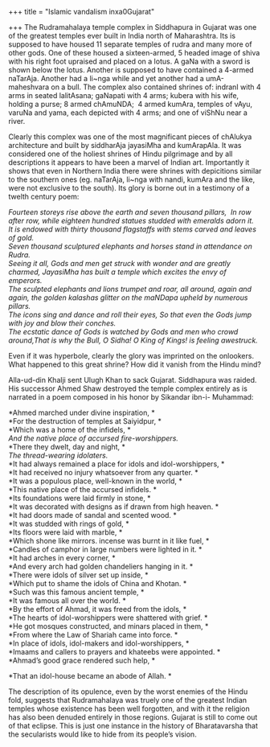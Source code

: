 +++
title = "Islamic vandalism inxa0Gujarat"

+++
The Rudramahalaya temple complex in Siddhapura in Gujarat was one of the
greatest temples ever built in India north of Maharashtra. Its is
supposed to have housed 11 separate temples of rudra and many more of
other gods. One of these housed a sixteen-armed, 5 headed image of shiva
with his right foot upraised and placed on a lotus. A gaNa with a sword
is shown below the lotus. Another is supposed to have contained a
4-armed naTarAja. Another had a li\~nga while and yet another had a
umA-maheshvara on a bull. The complex also contained shrines of: indranI
with 4 arms in seated lalitAsana; gaNapati with 4 arms; kubera with his
wife, holding a purse; 8 armed chAmuNDA;  4 armed kumAra, temples of
vAyu, varuNa and yama, each depicted with 4 arms; and one of viShNu near
a river.

Clearly this complex was one of the most magnificant pieces of chAlukya
architecture and built by siddharAja jayasiMha and kumArapAla. It was
considered one of the holiest shrines of Hindu pilgrimage and by all
descriptions it appears to have been a marvel of Indian art. Importantly
it shows that even in Northern India there were shrines with depicitions
similar to the southern ones (eg. naTarAja, li\~nga with nandi, kumAra
and the like, were not exclusive to the south). Its glory is borne out
in a testimony of a twelth century poem:

*Fourteen storeys rise above the earth and seven thousand pillars,  In
row after row, while eighteen hundred statues studded with emeralds
adorn it.*   
*It is endowed with thirty thousand flagstaffs with stems carved and
leaves of gold.*   
*Seven thousand sculptured elephants and horses stand in attendance on
Rudra.*   
*Seeing it all, Gods and men get struck with wonder and are greatly
charmed, JayasiMha has built a temple which excites the envy of
emperors.*   
*The sculpted elephants and lions trumpet and roar, all around, again
and again, the golden kalashas glitter on the maNDapa upheld by numerous
pillars.*   
*The icons sing and dance and roll their eyes, So that even the Gods
jump with joy and blow their conches.*   
*The ecstatic dance of Gods is watched by Gods and men who crowd
around,That is why the Bull, O Sidha\! O King of Kings\! is feeling
awestruck.* 

Even if it was hyperbole, clearly the glory was imprinted on the
onlookers.  
What happened to this great shrine? How did it vanish from the Hindu
mind?

Alla-ud-din Khalji sent Ulugh Khan to sack Gujarat. Siddhapura was
raided. His successor Ahmed Shaw destroyed the temple complex entirely
as is narrated in a poem composed in his honor by Sikandar ibn-i-
Muhammad:

*Ahmed marched under divine inspiration, *  
*For the destruction of temples at Saiyidpur, *  
*Which was a home of the infidels, *  
*And the native place of accursed fire-worshippers.*  
*There they dwelt, day and night, *  
*The thread-wearing idolaters.*  
*It had always remained a place for idols and idol-worshippers, *  
*It had received no injury whatsoever from any quarter. *  
*It was a populous place, well-known in the world, *  
*This native place of the accursed infidels. *  
*Its foundations were laid firmly in stone, *  
*It was decorated with designs as if drawn from high heaven. *  
*It had doors made of sandal and scented wood. *  
*It was studded with rings of gold, *  
*Its floors were laid with marble, *  
*Which shone like mirrors. incense was burnt in it like fuel, *  
*Candles of camphor in large numbers were lighted in it. *  
*It had arches in every corner, *  
*And every arch had golden chandeliers hanging in it. *  
*There were idols of silver set up inside, *  
*Which put to shame the idols of China and Khotan. *  
*Such was this famous ancient temple, *  
*It was famous all over the world. *  
*By the effort of Ahmad, it was freed from the idols, *  
*The hearts of idol-worshippers were shattered with grief. *  
*He got mosques constructed, and minars placed in them, *  
*From where the Law of Shariah came into force. *  
*In place of idols, idol-makers and idol-worshippers, *  
*Imaams and callers to prayers and khateebs were appointed. *  
*Ahmad’s good grace rendered such help, *

*That an idol-house became an abode of Allah. *

The description of its opulence, even by the worst enemies of the Hindu
fold, suggests that Rudramahalaya was truely one of the greatest Indian
temples whose existence has been well forgotten, and with it the
religion has also been denuded entirely in those regions. Gujarat is
still to come out of that eclipse. This is just one instance in the
history of Bharatavarsha that the secularists would like to hide from
its people’s vision.
